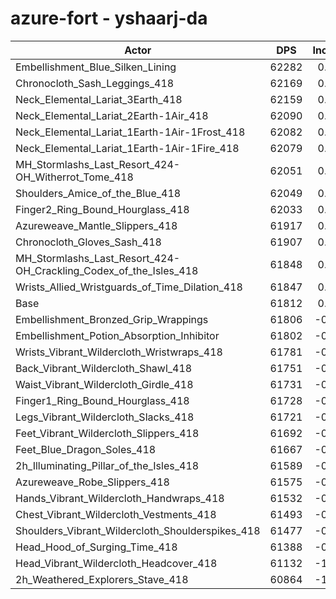 # azure-fort - yshaarj-da
| Actor | DPS | Increase |
|---|:---:|:---:|
|Embellishment_Blue_Silken_Lining|62282|0.76%|
|Chronocloth_Sash_Leggings_418|62169|0.58%|
|Neck_Elemental_Lariat_3Earth_418|62159|0.56%|
|Neck_Elemental_Lariat_2Earth-1Air_418|62090|0.45%|
|Neck_Elemental_Lariat_1Earth-1Air-1Frost_418|62082|0.44%|
|Neck_Elemental_Lariat_1Earth-1Air-1Fire_418|62079|0.43%|
|MH_Stormlashs_Last_Resort_424-OH_Witherrot_Tome_418|62051|0.39%|
|Shoulders_Amice_of_the_Blue_418|62049|0.38%|
|Finger2_Ring_Bound_Hourglass_418|62033|0.36%|
|Azureweave_Mantle_Slippers_418|61917|0.17%|
|Chronocloth_Gloves_Sash_418|61907|0.15%|
|MH_Stormlashs_Last_Resort_424-OH_Crackling_Codex_of_the_Isles_418|61848|0.06%|
|Wrists_Allied_Wristguards_of_Time_Dilation_418|61847|0.06%|
|Base|61812|0.00%|
|Embellishment_Bronzed_Grip_Wrappings|61806|-0.01%|
|Embellishment_Potion_Absorption_Inhibitor|61802|-0.02%|
|Wrists_Vibrant_Wildercloth_Wristwraps_418|61781|-0.05%|
|Back_Vibrant_Wildercloth_Shawl_418|61751|-0.10%|
|Waist_Vibrant_Wildercloth_Girdle_418|61731|-0.13%|
|Finger1_Ring_Bound_Hourglass_418|61728|-0.14%|
|Legs_Vibrant_Wildercloth_Slacks_418|61721|-0.15%|
|Feet_Vibrant_Wildercloth_Slippers_418|61692|-0.19%|
|Feet_Blue_Dragon_Soles_418|61667|-0.23%|
|2h_Illuminating_Pillar_of_the_Isles_418|61589|-0.36%|
|Azureweave_Robe_Slippers_418|61575|-0.38%|
|Hands_Vibrant_Wildercloth_Handwraps_418|61532|-0.45%|
|Chest_Vibrant_Wildercloth_Vestments_418|61493|-0.52%|
|Shoulders_Vibrant_Wildercloth_Shoulderspikes_418|61477|-0.54%|
|Head_Hood_of_Surging_Time_418|61388|-0.69%|
|Head_Vibrant_Wildercloth_Headcover_418|61132|-1.10%|
|2h_Weathered_Explorers_Stave_418|60864|-1.53%|
